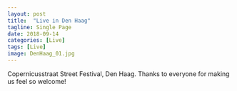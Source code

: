 ```yaml
---
layout: post
title:  "Live in Den Haag"
tagline: Single Page
date: 2018-09-14
categories: [Live]
tags: [Live]
image: DenHaag_01.jpg
---
```


Copernicusstraat Street Festival, Den Haag. Thanks to everyone for making us feel so welcome!
